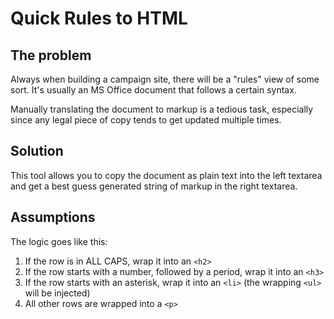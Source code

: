 # Quick Rules to HTML

## The problem
Always when building a campaign site, there will be a "rules" view of some sort.
It's usually an MS Office document that follows a certain syntax.

Manually translating the document to markup is a tedious task, especially since any
legal piece of copy tends to get updated multiple times. 

## Solution
This tool allows you to copy the document as plain text into the left textarea and
get a best guess generated string of markup in the right textarea.

## Assumptions
The logic goes like this:
1. If the row is in ALL CAPS, wrap it into an `<h2>`
2. If the row starts with a number, followed by a period, wrap it into an `<h3>`
3. If the row starts with an asterisk, wrap it into an `<li>` (the wrapping `<ul>` will be injected)
4. All other rows are wrapped into a `<p>`
